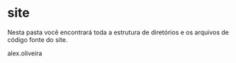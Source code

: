 site
====

Nesta pasta você encontrará toda a estrutura de diretórios e os arquivos de código fonte do site.

alex.oliveira
